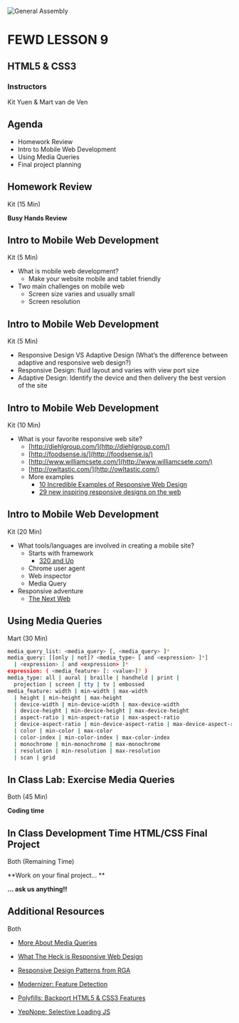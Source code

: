 ![General Assembly](assets/images/ga.png)
# FEWD LESSON 9

## HTML5 & CSS3

### Instructors
Kit Yuen & Mart van de Ven 



## Agenda

* Homework Review
* Intro to Mobile Web Development
* Using Media Queries
* Final project planning



## Homework Review
<aside class="notes">Kit (15 Min)</aside>

**Busy Hands Review**



## Intro to Mobile Web Development
<aside class="notes">Kit (5 Min)</aside>

* What is mobile web development?
  * Make your website mobile and tablet friendly
* Two main challenges on mobile web
  * Screen size varies and usually small
  * Screen resolution



## Intro to Mobile Web Development
<aside class="notes">Kit (5 Min)</aside>

* Responsive Design VS Adaptive Design (What’s the difference between adaptive and responsive web design?)
* Responsive Design: fluid layout and varies with view port size
* Adaptive Design: Identify the device and then delivery the best version of the site



## Intro to Mobile Web Development
<aside class="notes">Kit (10 Min)</aside>

* What is your favorite responsive web site?
  * [http://diehlgroup.com/](http://diehlgroup.com/)
  * [http://foodsense.is/](http://foodsense.is/)
  * [http://www.williamcsete.com/](http://www.williamcsete.com/)
  * [http://owltastic.com/](http://owltastic.com/)
  * More examples
    * [10 Incredible Examples of Responsive Web Design](http://www.webdesigndev.com/web-development/10-incredible-examples-of-responsive-web-design)
    * [29 new inspiring responsive designs on the web](http://thenextweb.com/dd/2013/01/13/30-new-inspiring-responsive-design-websites/)



## Intro to Mobile Web Development
<aside class="notes">Kit (20 Min)</aside>

* What tools/languages are involved in creating a mobile site?
  * Starts with framework
    * [320 and Up](https://github.com/malarkey/320andup/)
  * Chrome user agent
  * Web inspector
  * Media Query
* Responsive adventure
  * [The Next Web](http://thenextweb.com/)



## Using Media Queries
<aside class="notes">Mart (30 Min)</aside>

```bash
media_query_list: <media_query> [, <media_query> ]*
media_query: [[only | not]? <media_type> [ and <expression> ]*]
  | <expression> [ and <expression> ]*
expression: ( <media_feature> [: <value>]? )
media_type: all | aural | braille | handheld | print |
  projection | screen | tty | tv | embossed
media_feature: width | min-width | max-width
  | height | min-height | max-height
  | device-width | min-device-width | max-device-width
  | device-height | min-device-height | max-device-height
  | aspect-ratio | min-aspect-ratio | max-aspect-ratio
  | device-aspect-ratio | min-device-aspect-ratio | max-device-aspect-ratio
  | color | min-color | max-color
  | color-index | min-color-index | max-color-index
  | monochrome | min-monochrome | max-monochrome
  | resolution | min-resolution | max-resolution
  | scan | grid
```


## In Class Lab: Exercise Media Queries
<aside class="notes">Both (45 Min)</aside>

**Coding time**



## In Class Development Time HTML/CSS Final Project
<aside class="notes">Both (Remaining Time)</aside>

**Work on your final project... **

**... ask us anything!!**



## Additional Resources
<aside class="notes">Both</aside>
  
  * [More About Media Queries](http://coding.smashingmagazine.com/2011/01/12/guidelines-for-responsive-web-design/)

  * [What The Heck is Responsive Web Design](http://johnpolacek.github.com/scrolldeck.js/decks/responsive/)

  * [Responsive Design Patterns from RGA](http://bradfrost.github.com/this-is-responsive/resources.html)
  
  * [Modernizer: Feature Detection](http://modernizr.com/)

  * [Polyfills: Backport HTML5 & CSS3 Features](https://github.com/Modernizr/Modernizr/wiki/HTML5-Cross-Browser-Polyfills)

  * [YepNope: Selective Loading JS](http://yepnopejs.com/)